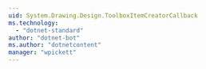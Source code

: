 ```yaml
---
uid: System.Drawing.Design.ToolboxItemCreatorCallback
ms.technology: 
  - "dotnet-standard"
author: "dotnet-bot"
ms.author: "dotnetcontent"
manager: "wpickett"
---
```

